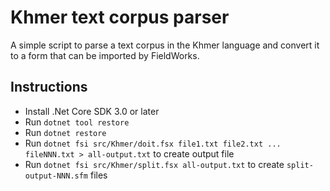 # Khmer text corpus parser

A simple script to parse a text corpus in the Khmer language and convert it to a form that can be imported by FieldWorks.

## Instructions

* Install .Net Core SDK 3.0 or later
* Run `dotnet tool restore`
* Run `dotnet restore`
* Run `dotnet fsi src/Khmer/doit.fsx file1.txt file2.txt ... fileNNN.txt > all-output.txt` to create output file
* Run `dotnet fsi src/Khmer/split.fsx all-output.txt` to create `split-output-NNN.sfm` files
